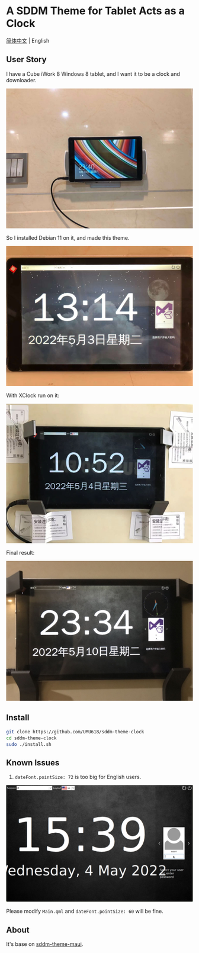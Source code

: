 # A SDDM Theme for Tablet Acts as a Clock

[简体中文](README.zh-CN.md) | English

## User Story

I have a Cube iWork 8 Windows 8 tablet, and I want it to be a clock and downloader.

![It was Windows 8.1!](images/before.jpg)

So I installed Debian 11 on it, and made this theme.

![It is Debian 11!](images/after.jpg)

With XClock run on it:

![With XClock Run on It](images/xclock.jpg)

Final result:

![Final result](images/result.jpg)

## Install

```sh
git clone https://github.com/UMU618/sddm-theme-clock
cd sddm-theme-clock
sudo ./install.sh
```

## Known Issues

1. `dateFont.pointSize: 72` is too big for English users.

![Date in English](images/date-in-english.jpg)

Please modify `Main.qml` and `dateFont.pointSize: 60` will be fine.

## About

It's base on [sddm-theme-maui](https://github.com/sddm/sddm).

